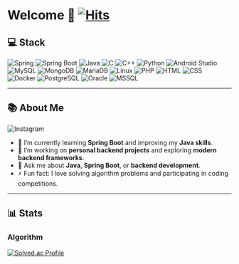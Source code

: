 # Welcome 👋 [![Hits](https://hits.seeyoufarm.com/api/count/incr/badge.svg?url=https%3A%2F%2Fgithub.com%2Fmin-0&count_bg=%23555555&title_bg=%23323232&icon=github.svg&icon_color=%23FFFFFF&title=hits&edge_flat=false)](https://hits.seeyoufarm.com)

## 💻 Stack

![Spring](https://img.shields.io/badge/Spring-6DB33F?style=round-square&logo=Spring&logoColor=white) ![Spring Boot](https://img.shields.io/badge/Spring%20Boot-6DB33F?style=round-square&logo=Spring%20Boot&logoColor=white) ![Java](https://img.shields.io/badge/Java-007396?style=round-square&logo=java&logoColor=white)  ![C](https://img.shields.io/badge/C-A8B9CC?style=round-square&logo=c&logoColor=white) ![C++](https://img.shields.io/badge/C%2B%2B-00599C?style=round-square&logo=c%2B%2B&logoColor=white) ![Python](https://img.shields.io/badge/Python-3776AB?style=round-square&logo=python&logoColor=white) ![Android Studio](https://img.shields.io/badge/Android%20Studio-3DDC84?style=round-square&logo=Android%20Studio&logoColor=white) ![MySQL](https://img.shields.io/badge/MySQL-4479A1?style=round-square&logo=MySQL&logoColor=white)  ![MongoDB](https://img.shields.io/badge/MongoDB-47A248?style=round-square&logo=MongoDB&logoColor=white)  ![MariaDB](https://img.shields.io/badge/MariaDB-003545?style=round-square&logo=mariadb&logoColor=white) ![Linux](https://img.shields.io/badge/Linux-FCC624?style=round-square&logo=linux&logoColor=black) ![PHP](https://img.shields.io/badge/PHP-777BB4?style=round-square&logo=php&logoColor=white) ![HTML](https://img.shields.io/badge/HTML-E34F26?style=round-square&logo=html5&logoColor=white) ![CSS](https://img.shields.io/badge/CSS-1572B6?style=round-square&logo=css3&logoColor=white) ![Docker](https://img.shields.io/badge/Docker-2496ED?style=round-square&logo=Docker&logoColor=white) ![PostgreSQL](https://img.shields.io/badge/PostgreSQL-336791?style=round-square&logo=PostgreSQL&logoColor=white) ![Oracle](https://img.shields.io/badge/Oracle-F80000?style=round-square&logo=Oracle&logoColor=white) ![MSSQL](https://img.shields.io/badge/Microsoft%20SQL%20Server-CC2927?style=round-square&logo=Microsoft%20SQL%20Server&logoColor=white)


---

## 📚 About Me

![Instagram](https://img.shields.io/badge/Instagram-E4405F?style=flat-square&logo=Instagram&logoColor=white)
- 🌱 I’m currently learning **Spring Boot** and improving my **Java skills**.  
- 🔭 I’m working on **personal backend projects** and exploring **modern backend frameworks**.  
- 💬 Ask me about **Java**, **Spring Boot**, or **backend development**.  
- ⚡ Fun fact: I love solving algorithm problems and participating in coding competitions.

---

## 📊 Stats

### Algorithm
[![Solved.ac Profile](http://mazassumnida.wtf/api/v2/generate_badge?boj=roger428)](https://solved.ac/roger428/)
<!--
### GitHub Stats
![Anurag's GitHub stats](https://github-readme-stats.vercel.app/api?username=Doyun-coding&theme=panda&show_icons=true)

### Top Languages
[![Top Langs](https://github-readme-stats.vercel.app/api/top-langs/?username=Doyun-coding&theme=panda)](https://github.com/Doyun-coding/github-readme-stats)

-->

<!--
---

## 📌 Pinned Repositories
[![Readme Card](https://github-readme-stats.vercel.app/api/pin/?username=Doyun-coding&repo=BOJ&theme=panda&show_icons=true)](https://github.com/Doyun-coding/BOJ)

---
-->

<!--
## 📈 Activity Graph
<a href="https://github.com/ashutosh00710/github-readme-activity-graph">
    <img src="https://github-readme-activity-graph.vercel.app/graph?username=Doyun-coding&theme=react-dark&bg_color=20232a&hide_border=true&line=58A6FF&color=58A6FF" width="100%"/>
</a>

---

> Let me know if you have more ideas or adjustments you'd like to see!
